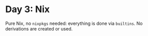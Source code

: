 # Day 3: Nix

Pure Nix, no `nixpkgs` needed: everything is done via `builtins`. No derivations are created or used.

